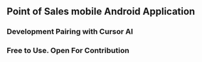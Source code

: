 ## Point of Sales mobile Android Application 

### Development Pairing with Cursor AI

### Free to Use. Open For Contribution
